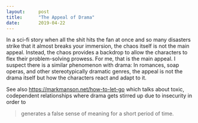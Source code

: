 ```yaml
---
layout:     post
title:      "The Appeal of Drama"
date:       2019-04-22
---
```


In a sci-fi story when all the shit hits the fan at once and so many disasters
strike that it almost breaks your immersion, the chaos itself is not the main
appeal.  Instead, the chaos provides a backdrop to allow the characters to flex
their problem-solving prowess.  For me, that is the main appeal.  I suspect
there is a similar phenomenon with drama: In romances, soap operas, and other
stereotypically dramatic genres, the appeal is not the drama itself but how the
characters react and adapt to it.

See also https://markmanson.net/how-to-let-go
which talks about toxic, codependent relationships
where drama gets stirred up due to insecurity in order to
> generates a false sense of meaning for a short period of time.
